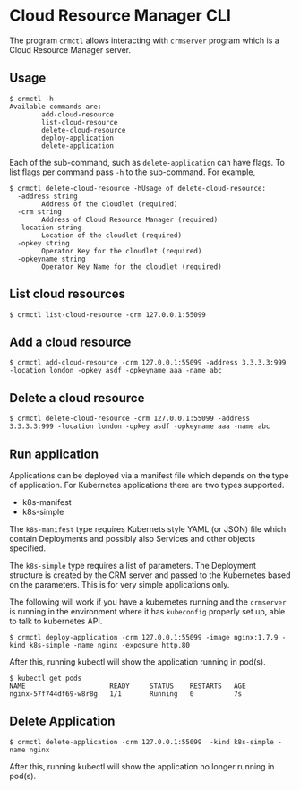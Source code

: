 # Cloud Resource Manager CLI

The program `crmctl` allows interacting with `crmserver` program which is a
Cloud Resource Manager server.

## Usage

```
$ crmctl -h
Available commands are:
        add-cloud-resource
        list-cloud-resource
        delete-cloud-resource
        deploy-application
        delete-application
```

Each of the sub-command, such as `delete-application` can have flags.
To list flags per command pass `-h` to the sub-command. For example,

```
$ crmctl delete-cloud-resource -hUsage of delete-cloud-resource:
  -address string
        Address of the cloudlet (required)
  -crm string
        Address of Cloud Resource Manager (required)
  -location string
        Location of the cloudlet (required)
  -opkey string
        Operator Key for the cloudlet (required)
  -opkeyname string
        Operator Key Name for the cloudlet (required)
```


## List cloud resources

```
$ crmctl list-cloud-resource -crm 127.0.0.1:55099
```

## Add a cloud resource

```
$ crmctl add-cloud-resource -crm 127.0.0.1:55099 -address 3.3.3.3:999 -location london -opkey asdf -opkeyname aaa -name abc
```


## Delete a cloud resource

```
$ crmctl delete-cloud-resource -crm 127.0.0.1:55099 -address 3.3.3.3:999 -location london -opkey asdf -opkeyname aaa -name abc
```

## Run application

Applications can be deployed via a manifest file which depends on the type of application.  For Kubernetes applications there are two types supported.  

* k8s-manifest
* k8s-simple

The `k8s-manifest` type requires Kubernets style YAML (or JSON) file which contain Deployments and possibly also Services and other objects specified.

The `k8s-simple` type requires a list of parameters. The Deployment structure is created by the CRM server and passed to the Kubernetes based on the parameters. This is for very simple applications only.

The following will work if you have a kubernetes running and the `crmserver` is
running in the environment where it has `kubeconfig` properly set up, able to
talk to kubernetes API.

```
$ crmctl deploy-application -crm 127.0.0.1:55099 -image nginx:1.7.9 -kind k8s-simple -name nginx -exposure http,80
```

After this, running kubectl will show the application running in pod(s).

```
$ kubectl get pods
NAME                     READY     STATUS    RESTARTS   AGE
nginx-57f744df69-w8r8g   1/1       Running   0          7s
```

## Delete Application


```
$ crmctl delete-application -crm 127.0.0.1:55099  -kind k8s-simple -name nginx
```


After this, running kubectl will show the application no longer running in pod(s).

